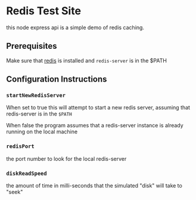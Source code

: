 # Redis Test Site
this node express api is a simple demo of redis caching. 
## Prerequisites
Make sure that [redis](https://redis.io/ "Redis Website") is installed and `redis-server` is in the $PATH 

## Configuration Instructions
### `startNewRedisServer`
When set to true this will attempt to start a new redis server, assuming that redis-server is in the `$PATH`

When false the program assumes that a redis-server instance is already running on the local machine

### `redisPort`
the port number to look for the local redis-server

### `diskReadSpeed`
the amount of time in milli-seconds that the simulated "disk" will take to "seek"


